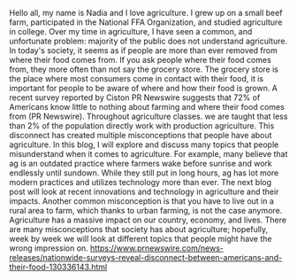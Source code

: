 Hello all, my name is Nadia and I love agriculture. I grew up on a small beef farm, participated in the National FFA Organization, and studied agriculture in college. Over my time in agriculture, I have seen a common, and unfortunate problem: majority of the public does not understand agriculture. In today's society, it seems as if people are more than ever removed from where their food comes from. If you ask people where their food comes from, they more often than not say the grocery store. The grocery store is the place where most consumers come in contact with their food, it is important for people to be aware of where and how their food is grown. A recent survey reported by Ciston PR Newswire suggests that 72% of Americans know little to nothing about farming and where their food comes from (PR Newswire). Throughout agriculture classes. we are taught that less than 2% of the population directly work with production agriculture. This disconnect has created multiple misconceptions that people have about agriculture. In this blog, I will explore and discuss many topics that people misunderstand when it comes to agriculture. 
For example, many believe that ag is an outdated practice where farmers wake before sunrise and work endlessly until sundown. While they still put in long hours, ag has lot more modern practices and utilizes technology more than ever. The next blog post will look at recent innovations and technology in agriculture and their impacts. Another common misconception is that you have to live out in a rural area to farm, which thanks to urban farming, is not the case anymore. 
Agriculture has a massive impact on our country, economy, and lives. There are many misconceptions that society has about agriculture; hopefully, week by week we will look at different topics that people might have the wrong impression on. 
https://www.prnewswire.com/news-releases/nationwide-surveys-reveal-disconnect-between-americans-and-their-food-130336143.html
